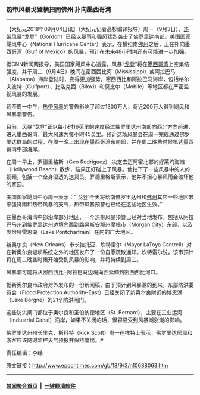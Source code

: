 ### 热带风暴戈登横扫南佛州 扑向墨西哥湾
------------------------

<p>【大纪元2018年09月04日讯】（大纪元记者高杉编译报导）周一（9月3日），<a href="http://www.epochtimes.com/gb/tag/%E7%83%AD%E5%B8%A6%E9%A3%8E%E6%9A%B4.html">热带风暴</a>“<a href="http://www.epochtimes.com/gb/tag/%E6%88%88%E7%99%BB.html">戈登</a>”（Gordon）已经以暴雨和强风猛烈袭击了佛罗里达南部。美国国家飓风中心（National Hurricane Center）表示，在横扫南<a href="http://www.epochtimes.com/gb/tag/%E4%BD%9B%E5%B7%9E.html">佛州</a>之后，正在扑向<a href="http://www.epochtimes.com/gb/tag/%E5%A2%A8%E8%A5%BF%E5%93%A5%E6%B9%BE.html">墨西哥湾</a>（Gulf of Mexico）的风暴，预计在未来48小时内还有可能进一步加强。</p>
<p>据CNN新闻网报导，美国国家飓风中心透露，风暴“<a href="http://www.epochtimes.com/gb/tag/%E6%88%88%E7%99%BB.html">戈登</a>”将在<a href="http://www.epochtimes.com/gb/tag/%E5%A2%A8%E8%A5%BF%E5%93%A5%E6%B9%BE.html">墨西哥湾</a>上空集结强度，并于周二（9月4日）晚间在密西西比河（Mississippi）或阿拉巴马（Alabama）海岸登陆时，变得更加强势。密西西比和阿拉巴马海岸，包括格尔夫波特（Gulfport）、比洛克西（Biloxi）和莫比尔（Mobile）等地区都在严密监视风暴的发展。</p>
<p>截至周一中午，<a href="http://www.epochtimes.com/gb/tag/%E7%83%AD%E5%B8%A6%E9%A3%8E%E6%9A%B4.html">热带风暴</a>的警告影响了超过1300万人，将近200万人得到飓风和风暴潮警告。</p>
<p>目前，风暴“戈登”正以每小时16英里的速度经过佛罗里达州南部向西北方向前进，进入墨西哥湾，最大风速为每小时45英里。预计这场风暴会在周一完成通过佛罗里达群岛的过程，在周一晚上出现在墨西哥湾东南部，并在周二晚些时候抵达墨西哥湾中部海岸。</p>
<p>在周一早上，罗德里格斯（Geo Rodriguez） 决定去迈阿密北部的好莱坞海滩（Hollywood Beach）散步，结果正好碰上了风暴。他拍下了一些风暴中的人的视频，包括一个全身湿透的送货员。罗德里格斯表示，他并不担心暴风雨会破坏他的家园。</p>
<p>美国国家飓风中心周一表示：“‘戈登’今天将给南佛罗里达州和<a href="http://www.epochtimes.com/gb/tag/%E4%BD%9B%E5%B7%9E.html">佛州</a>其它一些地区带来强降雨和热带风暴的天气，热带风暴预警也已经在这些地区生效。”</p>
<p>在墨西哥海湾中部沿岸部分地区，一个热带风暴预警已经对当地发布，包括从阿拉巴马州到佛罗里达州边境向西到路易斯安那州摩根市（Morgan City）东部，以及庞恰特雷恩湖（Lake Pontchartrain）在内的广大地区。</p>
<p>新奥尔良（New Orleans）市长拉托亚．坎特雷尔（Mayor LaToya Cantrell）对在新奥尔良堤坝系统之外的地区发布了一份自愿疏散通知。坎特雷尔说，该市预计将在周二晚些时候开始受到风暴的影响，并将持续到周三。</p>
<p>风暴潮可能将从密西西比−阿拉巴马边境向西延伸到密西西比河口。</p>
<p>据新奥尔良市政府对外发布的一份新闻稿，由于预计到风暴潮的到来，东部防洪委员会（Flood Protection Authority-East）已经关闭了新奥尔良附近的博恩湖（Lake Borgne）的21个防洪闸门。</p>
<p>这些防洪闸门都位于奥尔良和圣伯纳德地区（St. Bernard），主要在工业运河（Industrial Canal）沿岸，如果不关闭的话，很容易受到风暴潮涨潮的影响。</p>
<p>佛罗里达州州长里克．斯科特（Rick Scott）周一在推特上表示，佛罗里达居民和游客应该随时监控天气预报并保持警惕。#</p>
<p>责任编辑：李缘</p>

原文链接：http://www.epochtimes.com/gb/18/9/3/n10688063.htm


------------------------
#### [禁闻聚合首页](https://github.com/gfw-breaker/banned-news/blob/master/README.md) &nbsp;|&nbsp;  [一键翻墙软件](https://github.com/gfw-breaker/nogfw/blob/master/README.md)